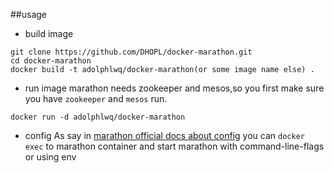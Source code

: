 ##usage
- build image
```
git clone https://github.com/DHOPL/docker-marathon.git
cd docker-marathon
docker build -t adolphlwq/docker-marathon(or some image name else) .
```
- run image
marathon needs zookeeper and mesos,so you first make sure you have `zookeeper` and `mesos` run.
```
docker run -d adolphlwq/docker-marathon
```
- config
As say in [marathon official docs about config](http://mesosphere.github.io/marathon/docs/command-line-flags.html)
you can `docker exec` to marathon container and start marathon with command-line-flags or using env
